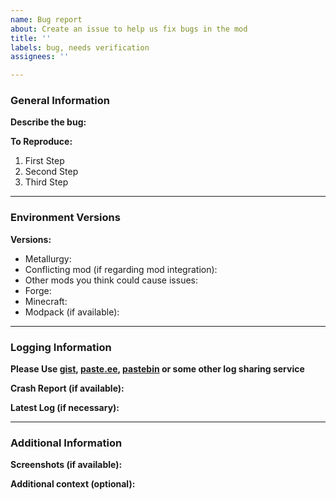```yaml
---
name: Bug report
about: Create an issue to help us fix bugs in the mod
title: ''
labels: bug, needs verification
assignees: ''

---
```


### General Information

**Describe the bug:**
<!-- A clear and concise description of what the bug is. -->

**To Reproduce:**
<!-- Chronological Steps to reproduce the bug in an ordered list -->
1. First Step
2. Second Step
3. Third Step

***

### Environment Versions
<!-- Please write specific versions and avoid saying "the latest" -->

**Versions:**
- Metallurgy:
- Conflicting mod (if regarding mod integration):
- Other mods you think could cause issues:
- Forge:
- Minecraft:
- Modpack (if available):

***

### Logging Information
**Please Use [gist](https://gist.github.com), [paste.ee](https://paste.ee), [pastebin](https://pastebin.com) or some other log sharing service**

**Crash Report (if available):**
<!-- Located in minecraft's "crash reports" directory -->

**Latest Log (if necessary):**
<!-- Located in minecraft's "logs"  -->

***

### Additional Information
**Screenshots (if available):**
<!-- If applicable, add screenshots to help explain your problem. -->

**Additional context (optional):**
<!-- Add any other context about the problem here. -->

<!-- Feel Free to delete these comments once you've filled in the template -->
